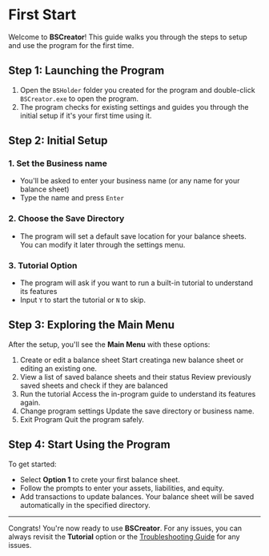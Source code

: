 # First Start
Welcome to **BSCreator**! This guide walks you through the steps to setup and use the program for the first time.

## Step 1: Launching the Program
1. Open the `BSHolder` folder you created for the program and double-click `BSCreator.exe` to open the program.
2. The program checks for existing settings and guides you through the initial setup if it's your first time using it.

## Step 2: Initial Setup
### 1. Set the Business name
- You'll be asked to enter your business name (or any name for your balance sheet)
- Type the name and press `Enter`
### 2. Choose the Save Directory
- The program will set a default save location for your balance sheets. You can modify it later through the settings menu.
### 3. Tutorial Option
- The program will ask if you want to run a built-in tutorial to understand its features
- Input `Y` to start the tutorial or `N` to skip.

## Step 3: Exploring the Main Menu
After the setup, you'll see the **Main Menu** with these options:
1. Create or edit a balance sheet
Start creatinga new balance sheet or editing an existing one.
2. View a list of saved balance sheets and their status
Review previously saved sheets and check if they are balanced
3. Run the tutorial
Access the in-program guide to understand its features again.
4. Change program settings
Update the save directory or business name.
5. Exit Program
Quit the program safely.

## Step 4: Start Using the Program
To get started:
- Select **Option 1** to crete your first balance sheet.
- Follow the prompts to enter your assets, liabilities, and equity.
- Add transactions to update balances.
Your balance sheet will be saved automatically in the specified directory.

***

Congrats! You're now ready to use **BSCreator**. For any issues, you can always revisit the **Tutorial** option or the [Troubleshooting Guide]() for any issues.